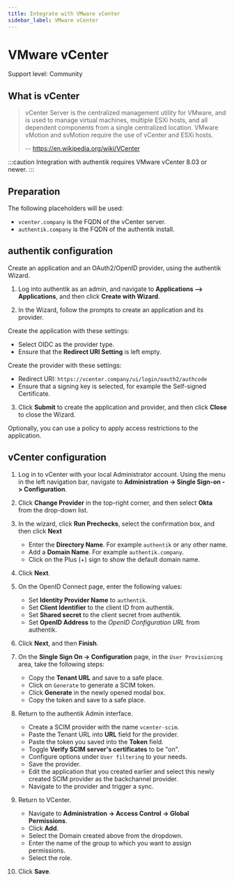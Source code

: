 ```yaml
---
title: Integrate with VMware vCenter
sidebar_label: VMware vCenter
---
```


# VMware vCenter

<span class="badge badge--secondary">Support level: Community</span>

## What is vCenter

> vCenter Server is the centralized management utility for VMware, and is used to manage virtual machines, multiple ESXi hosts, and all dependent components from a single centralized location. VMware vMotion and svMotion require the use of vCenter and ESXi hosts.
>
> -- https://en.wikipedia.org/wiki/VCenter

:::caution
Integration with authentik requires VMware vCenter 8.03 or newer.
:::

## Preparation

The following placeholders will be used:

-   `vcenter.company` is the FQDN of the vCenter server.
-   `authentik.company` is the FQDN of the authentik install.

## authentik configuration

Create an application and an OAuth2/OpenID provider, using the authentik Wizard.

1. Log into authentik as an admin, and navigate to **Applications --> Applications**, and then click **Create with Wizard**.

2. In the Wizard, follow the prompts to create an application and its provider.

Create the application with these settings:

-   Select OIDC as the provider type.
-   Ensure that the **Redirect URI Setting** is left empty.

Create the provider with these settings:

-   Redirect URI: `https://vcenter.company/ui/login/oauth2/authcode`
-   Ensure that a signing key is selected, for example the Self-signed Certificate.

3. Click **Submit** to create the application and provider, and then click **Close** to close the Wizard.

Optionally, you can use a policy to apply access restrictions to the application.

## vCenter configuration

1. Log in to vCenter with your local Administrator account. Using the menu in the left navigation bar, navigate to **Administration -> Single Sign-on -> Configuration**.

2. Click **Change Provider** in the top-right corner, and then select **Okta** from the drop-down list.

3. In the wizard, click **Run Prechecks**, select the confirmation box, and then click **Next**

    - Enter the **Directory Name**. For example `authentik` or any other name.
    - Add a **Domain Name**. For example `authentik.company`.
    - Click on the Plus (+) sign to show the default domain name.

4. Click **Next**.

5. On the OpenID Connect page, enter the following values:

    - Set **Identity Provider Name** to `authentik`.
    - Set **Client Identifier** to the client ID from authentik.
    - Set **Shared secret** to the client secret from authentik.
    - Set **OpenID Address** to the _OpenID Configuration URL_ from authentik.

6. Click **Next**, and then **Finish**.

7. On the **Single Sign On -> Configuration** page, in the `User Provisioning` area, take the following steps:

    - Copy the **Tenant URL** and save to a safe place.
    - Click on `Generate` to generate a SCIM token.
    - Click **Generate** in the newly opened modal box.
    - Copy the token and save to a safe place.

8. Return to the authentik Admin interface.

    - Create a SCIM provider with the name `vcenter-scim`.
    - Paste the Tenant URL into **URL** field for the provider.
    - Paste the token you saved into the **Token** field.
    - Toggle **Verify SCIM server's certificates** to be "on".
    - Configure options under `User filtering` to your needs.
    - Save the provider.
    - Edit the application that you created earlier and select this newly created SCIM provider as the backchannel provider.
    - Navigate to the provider and trigger a sync.

9. Return to VCenter.

    - Navigate to **Administration -> Access Control -> Global Permissions**.
    - Click **Add**.
    - Select the Domain created above from the dropdown.
    - Enter the name of the group to which you want to assign permissions.
    - Select the role.

10. Click **Save**.
